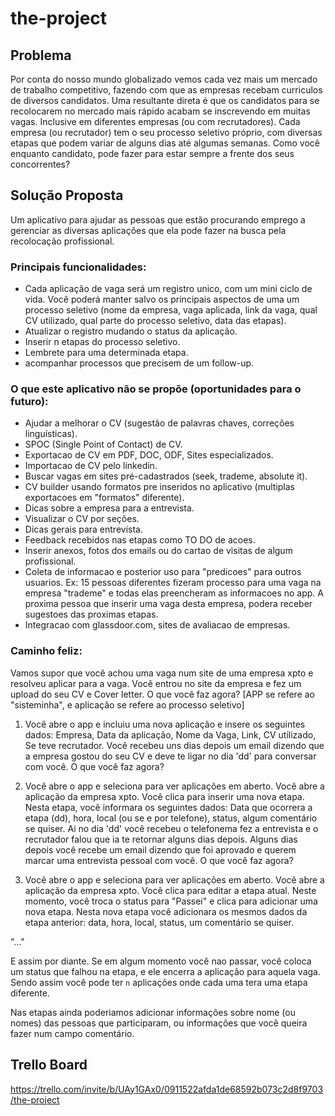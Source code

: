 # the-project

## Problema

Por conta do nosso mundo globalizado vemos cada vez mais um mercado de trabalho competitivo, fazendo com que as empresas recebam curriculos de diversos candidatos. Uma resultante direta é que os candidatos para se recolocarem no mercado mais rápido acabam se inscrevendo em muitas vagas. Inclusive em diferentes empresas (ou com recrutadores). Cada empresa (ou recrutador) tem o seu processo seletivo próprio, com diversas etapas que podem variar de alguns dias até algumas semanas. Como você enquanto candidato, pode fazer para estar sempre a frente dos seus concorrentes?


## Solução Proposta

Um aplicativo para ajudar as pessoas que estão procurando emprego a gerenciar as diversas aplicações que ela pode fazer na busca pela recolocação profissional.


### Principais funcionalidades:
- Cada aplicação de vaga será um registro unico, com um mini ciclo de vida. Você poderá manter salvo os principais aspectos de uma um processo seletivo (nome da empresa, vaga aplicada, link da vaga, qual CV utilizado, qual parte do processo seletivo, data das etapas).
- Atualizar o registro mudando o status da aplicação.
- Inserir n etapas do processo seletivo.
- Lembrete para uma determinada etapa.
- acompanhar processos que precisem de um follow-up.


### O que este aplicativo não se propõe (oportunidades para o futuro):
- Ajudar a melhorar o CV (sugestão de palavras chaves, correções linguísticas).
- SPOC (Single Point of Contact) de CV.
- Exportacao de CV em PDF, DOC, ODF, Sites especializados.
- Importacao de CV pelo linkedin.
- Buscar vagas em sites pré-cadastrados (seek, trademe, absolute it).
- CV builder usando formatos pre inseridos no aplicativo (multiplas exportacoes em "formatos" diferente).
- Dicas sobre a empresa para a entrevista.
- Visualizar o CV por seções.
- Dicas gerais para entrevista.
- Feedback recebidos nas etapas como TO DO de acoes.
- Inserir anexos, fotos dos emails ou do cartao de visitas de algum profissional.
- Coleta de informacao e posterior uso para "predicoes" para outros usuarios. Ex: 15 pessoas diferentes fizeram processo para uma vaga na empresa "trademe" e todas elas preencheram as informacoes no app. A proxima pessoa que inserir uma vaga desta empresa, podera receber sugestoes das proximas etapas.
- Integracao com glassdoor.com, sites de avaliacao de empresas.

### Caminho feliz:

Vamos supor que você achou uma vaga num site de uma empresa xpto e resolveu aplicar para a vaga. Você entrou no site da empresa e fez um upload do seu CV e Cover letter. O que você faz agora?
[APP se refere ao "sisteminha", e aplicação se refere ao processo seletivo]

1) Você abre o app e incluiu uma nova aplicação e insere os seguintes dados: Empresa, Data da aplicação, Nome da Vaga, Link, CV utilizado, Se teve recrutador.
Você recebeu uns dias depois um email dizendo que a empresa gostou do seu CV e deve te ligar no dia 'dd' para conversar com você. O que você faz agora?

2) Você abre o app e seleciona para ver aplicações em aberto. Você abre a aplicação da empresa xpto. Você clica para inserir uma nova etapa. Nesta etapa, você informara os seguintes dados: Data que ocorrera a etapa (dd), hora, local (ou se e por telefone), status, algum comentário se quiser.
Ai no dia 'dd' você recebeu o telefonema fez a entrevista e o recrutador falou que ia te retornar alguns dias depois. Alguns dias depois você recebe um email dizendo que foi aprovado e querem marcar uma entrevista pessoal com você. O que você faz agora?

3) Você abre o app e seleciona para ver aplicações em aberto. Você abre a aplicação da empresa xpto. Você clica para editar a etapa atual. Neste momento, você troca o status para "Passei" e clica para adicionar uma nova etapa. Nesta nova etapa você adicionara os mesmos dados da etapa anterior: data, hora, local, status, um comentário se quiser.

"..."

E assim por diante. Se em algum momento você nao passar, você coloca um status que falhou na etapa, e ele encerra a aplicação para aquela vaga. Sendo assim você pode ter `n` aplicações onde cada uma tera uma etapa diferente.

Nas etapas ainda poderiamos adicionar informações sobre nome (ou nomes) das pessoas que participaram, ou informações que você queira fazer num campo comentário.

## Trello Board
https://trello.com/invite/b/UAy1GAx0/0911522afda1de68592b073c2d8f9703/the-project
